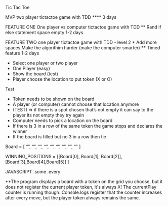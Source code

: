 Tic Tac Toe

MVP
two player tictactoe game with TDD ****
3 days

FEATURE ONE
One player vs computer tictactoe game with TDD **
Rand if else statement space empty
1-2 days

FEATURE TWO
one player tictactoe game with TDD - level 2 *
Add more spaces
Make the algorithim harder (make the computer smarter) **
Timed feature
1-2 days


- Select one player or two player
- One Player (easy)
- Show the board
(test)
- Player choose the location to put token (X or O)

Test
- Token needs to be shown on the board
- A player (or computer) cannot choose that location anymore
- (TEST) => if there is a spot chosen that’s not empty it can say to the player its not empty they try again
- Computer needs to pick a location on the board
- If there is 3 in a row of the same token the game stops and declares the winner
- If the board is filled but no 3 in a row then tie

Board = [
“”, “”, “”,
“”, “”, “”,
“”, “”, “”		]

WINNING_POSITIONS = [[Board[0], Board[1], Board[2]], [Board[3],Board[4],Board[5]] ]

JAVASCRIPT
.some
.every

**The program displays a board with a token on the grid you choose, but it does not register the current player token, it's always X! The currentPlay counter is running though. Console.logs register that the counter increases after every move, but the player token always remains the same.

